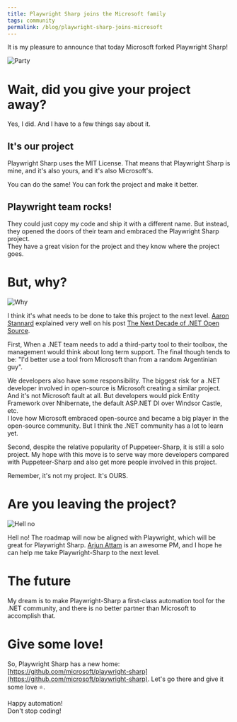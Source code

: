 ```yaml
---
title: Playwright Sharp joins the Microsoft family
tags: community
permalink: /blog/playwright-sharp-joins-microsoft
---
```



It is my pleasure to announce that today Microsoft forked Playwright Sharp!

![Party](https://media2.giphy.com/media/KYElw07kzDspaBOwf9/giphy.gif?cid=ecf05e47jd4b32h2i1qpa0cjydd4upcfa9a1ndq84mob8b0h&rid=giphy.gif)


# Wait, did you give your project away?

Yes, I did. And I have to a few things say about it.

## It's our project

Playwright Sharp uses the MIT License. That means that Playwright Sharp is mine, and it's also yours, and it's also Microsoft's.

You can do the same! You can fork the project and make it better.

## Playwright team rocks!

They could just copy my code and ship it with a different name. But instead, they opened the doors of their team and embraced the  Playwright Sharp project.  
They have a great vision for the project and they know where the project goes.

# But, why?

![Why](https://media2.giphy.com/media/eauCbbW6MvqKI/giphy.gif?cid=ecf05e47364le8v0im7wa8ynnxh3r03l47k26mnkc8kylz1o&rid=giphy.gif)

I think it's what needs to be done to take this project to the next level. [Aaron Stannard](https://twitter.com/Aaronontheweb) explained very well on his post [The Next Decade of .NET Open Source](https://aaronstannard.com/next-decade-dotnet/).

First, When a .NET team needs to add a third-party tool to their toolbox, the management would think about long term support. The final though tends to be: "I'd better use a tool from Microsoft than from a random Argentinian guy". 

We developers also have some responsibility. The biggest risk for a .NET developer involved in open-source is Microsoft creating a similar project. And it's not Microsoft fault at all. But developers would pick Entity Framework over Nhibernate, the default ASP.NET DI over Windsor Castle, etc.  
I love how Microsoft embraced open-source and became a big player in the open-source community. But I think the .NET community has a lot to learn yet.

Second, despite the relative popularity of Puppeteer-Sharp, it is still a solo project.
My hope with this move is to serve way more developers compared with Puppeteer-Sharp and also get more people involved in this project.  

Remember, it's not my project. It's OURS.
 

# Are you leaving the project?

![Hell no](https://media0.giphy.com/media/Ga6P43loQ0kE/giphy.gif?cid=ecf05e47rio3nr1ut1dvgwfxfu80cwdgv0a1i0iky724e5o1&rid=giphy.gif)

Hell no! The roadmap will now be aligned with Playwright, which will be great for Playwright Sharp. [Arjun Attam](https://twitter.com/arjunattam) is an awesome PM, and I hope he can help me take Playwright-Sharp to the next level.

# The future

My dream is to make Playwright-Sharp a first-class automation tool for the .NET community, and there is no better partner than Microsoft to accomplish that.

# Give some love!

So, Playwright Sharp has a new home: [https://github.com/microsoft/playwright-sharp](https://github.com/microsoft/playwright-sharp). Let's go there and give it some love ⭐️.


Happy automation!  
Don't stop coding!